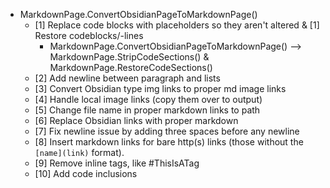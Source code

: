 
- MarkdownPage.ConvertObsidianPageToMarkdownPage()
  - [1] Replace code blocks with placeholders so they aren't altered & [1] Restore codeblocks/-lines
    - MarkdownPage.ConvertObsidianPageToMarkdownPage() --> MarkdownPage.StripCodeSections() & MarkdownPage.RestoreCodeSections()
  - [2] Add newline between paragraph and lists
  - [3] Convert Obsidian type img links to proper md image links
  - [4] Handle local image links (copy them over to output)
  - [5] Change file name in proper markdown links to path
  - [6] Replace Obsidian links with proper markdown
  - [7] Fix newline issue by adding three spaces before any newline
  - [8] Insert markdown links for bare http(s) links (those without the `[name](link)` format).
  - [9] Remove inline tags, like #ThisIsATag
  - [10] Add code inclusions
